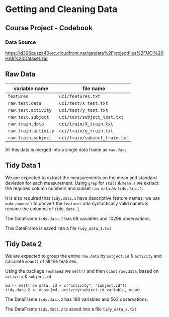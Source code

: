 # Getting and Cleaning Data  
## Course Project  - Codebook

### Data Source
https://d396qusza40orc.cloudfront.net/getdata%2Fprojectfiles%2FUCI%20HAR%20Dataset.zip

## Raw Data

| variable name | file name |
|-------------|---------|
|```features```|```uci/features.txt```|
|```raw.test.data``` | ```uci/test/X_test.txt```|
|```raw.test.activity``` | ```uci/test/y_test.txt```|
|```raw.test.subject``` | ```uci/test/subject_test.txt```|
|```raw.train.data``` | ```uci/train/X_train.txt```|
|```raw.train.activity``` | ```uci/train/y_train.txt```|
|```raw.train.subject``` | ```uci/train/subject_train.txt```|

All this data is merged into a single data frame as ```raw.data```

## Tidy Data 1
We are expected to extract the measurements on the mean and standard deviation for each measurement. Using ```grep``` for ```std()``` & ```mean()``` we extract the required column numbers and subset ```raw.data``` as ```tidy.data.1```.  

It is also required that ```tidy.data.1``` have descriptive feature names, we use ```make.names()``` to convert the ```features``` into syntactically valid names & rename the columns of ```tidy.data.1```.

The DataFrame ```tidy.data.1``` has 68 variables and 10299 observations.

This DataFrame is saved into a file ```tidy_data_1.txt```

## Tidy Data 2
We are expected to group the entire ```raw.data``` by ```subject.id``` & ```activity``` and calculate ```mean()``` of all the features.  

Using the package ```reshape2``` we ```melt()``` and then ```dcast``` ```raw.data```, based on ```activity``` & ```subject.id```

    md <- melt(raw.data, id = c("activity", "subject.id"))
    tidy.data.2 <- dcast(md, activity+subject.id~variable, mean)
  
The DataFrame ```tidy.data.2``` has 180 variables and 563 observations.

The DataFrame ```tidy.data.2``` is saved into a file ```tidy_data_2.txt```
